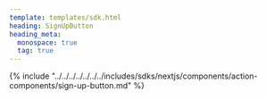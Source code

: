 ```yaml
---
template: templates/sdk.html
heading: SignUpButton
heading_meta:
  monospace: true
  tag: true
---
```

{% include "../../../../../../../includes/sdks/nextjs/components/action-components/sign-up-button.md" %}
